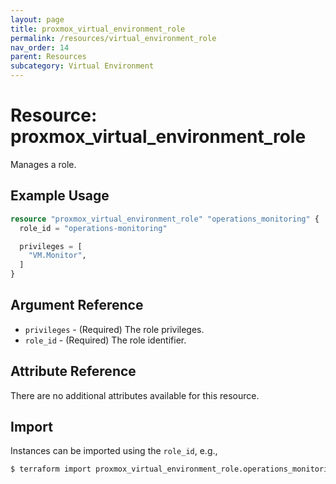 ```yaml
---
layout: page
title: proxmox_virtual_environment_role
permalink: /resources/virtual_environment_role
nav_order: 14
parent: Resources
subcategory: Virtual Environment
---
```


# Resource: proxmox_virtual_environment_role

Manages a role.

## Example Usage

```terraform
resource "proxmox_virtual_environment_role" "operations_monitoring" {
  role_id = "operations-monitoring"

  privileges = [
    "VM.Monitor",
  ]
}
```

## Argument Reference

- `privileges` - (Required) The role privileges.
- `role_id` - (Required) The role identifier.

## Attribute Reference

There are no additional attributes available for this resource.

## Import

Instances can be imported using the `role_id`, e.g.,

```bash
$ terraform import proxmox_virtual_environment_role.operations_monitoring operations-monitoring
```
